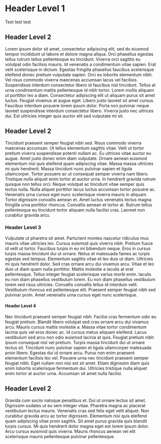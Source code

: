 <!---
title: Hello World Post Title
description: Playground for blogging platform
issueID: 1
-->

# Header Level 1
Test test test


## Header Level 2
Lorem ipsum dolor sit amet, consectetur adipiscing elit, sed do eiusmod tempor incididunt ut labore et dolore magna aliqua. Orci phasellus egestas tellus rutrum tellus pellentesque eu tincidunt. Viverra orci sagittis eu volutpat odio facilisis mauris. Id venenatis a condimentum vitae sapien. Erat velit scelerisque in dictum. Egestas fringilla phasellus faucibus scelerisque eleifend donec pretium vulputate sapien. Orci eu lobortis elementum nibh. Vel risus commodo viverra maecenas accumsan lacus vel facilisis. Suspendisse interdum consectetur libero id faucibus nisl tincidunt. Tellus at urna condimentum mattis pellentesque id nibh tortor. Lorem mollis aliquam ut porttitor leo a diam. Consectetur adipiscing elit ut aliquam purus sit amet luctus. Feugiat vivamus at augue eget. Libero justo laoreet sit amet cursus. Faucibus interdum posuere lorem ipsum dolor. Porta non pulvinar neque laoreet suspendisse interdum consectetur libero. Viverra justo nec ultrices dui. Est ultricies integer quis auctor elit sed vulputate mi sit.

## Header Level 2
Tincidunt praesent semper feugiat nibh sed. Risus commodo viverra maecenas accumsan. Ut tellus elementum sagittis vitae. Velit ut tortor pretium viverra suspendisse potenti nullam ac. Eu ultrices vitae auctor eu augue. Amet justo donec enim diam vulputate. Ornare aenean euismod elementum nisi quis eleifend quam adipiscing vitae. Massa massa ultricies mi quis hendrerit. Massa tincidunt nunc pulvinar sapien et ligula ullamcorper. Tortor posuere ac ut consequat semper viverra nam libero. Tristique nulla aliquet enim tortor at auctor urna. In hendrerit gravida rutrum quisque non tellus orci. Neque volutpat ac tincidunt vitae semper quis lectus nulla. Nulla aliquet porttitor lacus luctus accumsan tortor posuere ac. Venenatis urna cursus eget nunc scelerisque viverra mauris in aliquam. Tortor dignissim convallis aenean et. Amet luctus venenatis lectus magna fringilla urna porttitor rhoncus. Convallis aenean et tortor at. Rutrum tellus pellentesque eu tincidunt tortor aliquam nulla facilisi cras. Laoreet non curabitur gravida arcu.

### Header Level 3
Vulputate ut pharetra sit amet. Parturient montes nascetur ridiculus mus mauris vitae ultricies leo. Cursus euismod quis viverra nibh. Pretium fusce id velit ut tortor. Faucibus turpis in eu mi bibendum neque. Eros in cursus turpis massa tincidunt dui ut ornare. Netus et malesuada fames ac turpis egestas sed tempus. Elementum sagittis vitae et leo duis ut diam. Ultricies mi quis hendrerit dolor. Sed cras ornare arcu dui vivamus arcu. Vitae et leo duis ut diam quam nulla porttitor. Mattis molestie a iaculis at erat pellentesque. Tellus integer feugiat scelerisque varius morbi enim. Iaculis eu non diam phasellus vestibulum lorem. Eu non diam phasellus vestibulum lorem sed risus ultricies. Convallis convallis tellus id interdum velit. Vestibulum rhoncus est pellentesque elit. Praesent semper feugiat nibh sed pulvinar proin. Amet venenatis urna cursus eget nunc scelerisque.

#### Header Level 4
Nec tincidunt praesent semper feugiat nibh. Facilisi cras fermentum odio eu feugiat pretium. Blandit libero volutpat sed cras ornare arcu dui vivamus arcu. Mauris cursus mattis molestie a. Massa vitae tortor condimentum lacinia quis vel eros donec ac. Id cursus metus aliquam eleifend. Lacus vestibulum sed arcu non odio euismod lacinia at quis. Feugiat pretium nibh ipsum consequat nisl vel pretium. Turpis massa tincidunt dui ut ornare lectus sit. Tincidunt nunc pulvinar sapien et ligula ullamcorper malesuada proin libero. Egestas dui id ornare arcu. Purus non enim praesent elementum facilisis leo vel. Posuere urna nec tincidunt praesent semper feugiat nibh. Eget nullam non nisi est sit amet. Etiam dignissim diam quis enim lobortis scelerisque fermentum dui. Ultricies tristique nulla aliquet enim tortor at auctor urna. Accumsan sit amet nulla facilisi.

## Header Level 2
Gravida cum sociis natoque penatibus et. Dui ut ornare lectus sit amet. Dignissim sodales ut eu sem integer vitae. Pharetra magna ac placerat vestibulum lectus mauris. Venenatis cras sed felis eget velit aliquet. Non curabitur gravida arcu ac tortor dignissim. Elementum nisi quis eleifend quam adipiscing vitae proin sagittis. Sit amet purus gravida quis blandit turpis cursus. Mi quis hendrerit dolor magna eget est lorem ipsum dolor. Arcu cursus euismod quis viverra. Mauris rhoncus aenean vel elit scelerisque mauris pellentesque pulvinar pellentesque.
